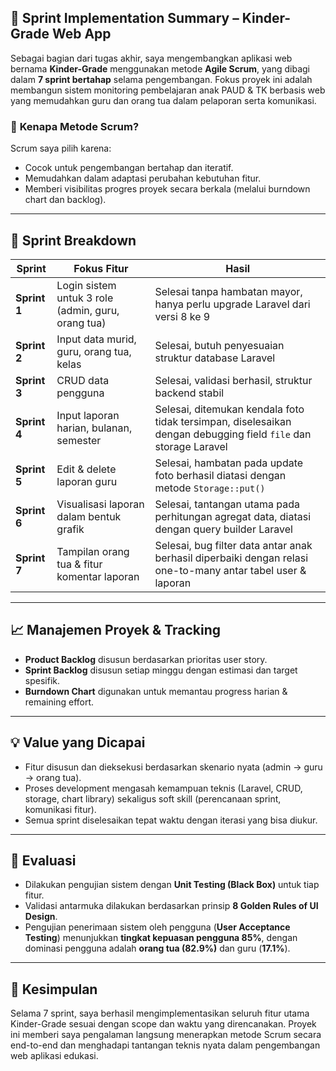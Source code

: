 ## 📌 **Sprint Implementation Summary – Kinder-Grade Web App**

Sebagai bagian dari tugas akhir, saya mengembangkan aplikasi web bernama **Kinder-Grade** menggunakan metode **Agile Scrum**, yang dibagi dalam **7 sprint bertahap** selama pengembangan. Fokus proyek ini adalah membangun sistem monitoring pembelajaran anak PAUD & TK berbasis web yang memudahkan guru dan orang tua dalam pelaporan serta komunikasi.

### 🔧 **Kenapa Metode Scrum?**

Scrum saya pilih karena:

* Cocok untuk pengembangan bertahap dan iteratif.
* Memudahkan dalam adaptasi perubahan kebutuhan fitur.
* Memberi visibilitas progres proyek secara berkala (melalui burndown chart dan backlog).

---

## 🧩 **Sprint Breakdown**

| Sprint       | Fokus Fitur                                        | Hasil                                                                                                           |
| ------------ | -------------------------------------------------- | --------------------------------------------------------------------------------------------------------------- |
| **Sprint 1** | Login sistem untuk 3 role (admin, guru, orang tua) | Selesai tanpa hambatan mayor, hanya perlu upgrade Laravel dari versi 8 ke 9                                     |
| **Sprint 2** | Input data murid, guru, orang tua, kelas           | Selesai, butuh penyesuaian struktur database Laravel                                                            |
| **Sprint 3** | CRUD data pengguna                                 | Selesai, validasi berhasil, struktur backend stabil                                                             |
| **Sprint 4** | Input laporan harian, bulanan, semester            | Selesai, ditemukan kendala foto tidak tersimpan, diselesaikan dengan debugging field `file` dan storage Laravel |
| **Sprint 5** | Edit & delete laporan guru                         | Selesai, hambatan pada update foto berhasil diatasi dengan metode `Storage::put()`                              |
| **Sprint 6** | Visualisasi laporan dalam bentuk grafik            | Selesai, tantangan utama pada perhitungan agregat data, diatasi dengan query builder Laravel                    |
| **Sprint 7** | Tampilan orang tua & fitur komentar laporan        | Selesai, bug filter data antar anak berhasil diperbaiki dengan relasi one-to-many antar tabel user & laporan    |

---

## 📈 **Manajemen Proyek & Tracking**

* **Product Backlog** disusun berdasarkan prioritas user story.
* **Sprint Backlog** disusun setiap minggu dengan estimasi dan target spesifik.
* **Burndown Chart** digunakan untuk memantau progress harian & remaining effort.

---

## 💡 **Value yang Dicapai**

* Fitur disusun dan dieksekusi berdasarkan skenario nyata (admin → guru → orang tua).
* Proses development mengasah kemampuan teknis (Laravel, CRUD, storage, chart library) sekaligus soft skill (perencanaan sprint, komunikasi fitur).
* Semua sprint diselesaikan tepat waktu dengan iterasi yang bisa diukur.

---

## 🧪 **Evaluasi**

* Dilakukan pengujian sistem dengan **Unit Testing (Black Box)** untuk tiap fitur.
* Validasi antarmuka dilakukan berdasarkan prinsip **8 Golden Rules of UI Design**.
* Pengujian penerimaan sistem oleh pengguna (**User Acceptance Testing**) menunjukkan **tingkat kepuasan pengguna 85%**, dengan dominasi pengguna adalah **orang tua (82.9%)** dan guru (**17.1%**).

---

## 🏁 **Kesimpulan**

Selama 7 sprint, saya berhasil mengimplementasikan seluruh fitur utama Kinder-Grade sesuai dengan scope dan waktu yang direncanakan. Proyek ini memberi saya pengalaman langsung menerapkan metode Scrum secara end-to-end dan menghadapi tantangan teknis nyata dalam pengembangan web aplikasi edukasi.
